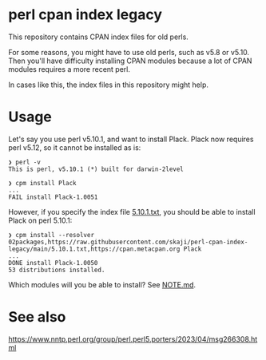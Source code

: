 # perl cpan index legacy

This repository contains CPAN index files for old perls.

For some reasons, you might have to use old perls, such as v5.8 or v5.10.
Then you'll have difficulty installing CPAN modules because a lot of CPAN modules requires a more recent perl.

In cases like this, the index files in this repository might help.

# Usage

Let's say you use perl v5.10.1, and want to install Plack. Plack now requires perl v5.12, so it cannot be installed as is:

```
❯ perl -v
This is perl, v5.10.1 (*) built for darwin-2level

❯ cpm install Plack
...
FAIL install Plack-1.0051
```

However, if you specify the index file [5.10.1.txt](5.10.1.txt), you should be able to install Plack on perl 5.10.1:

```
❯ cpm install --resolver 02packages,https://raw.githubusercontent.com/skaji/perl-cpan-index-legacy/main/5.10.1.txt,https://cpan.metacpan.org Plack
...
DONE install Plack-1.0050
53 distributions installed.
```

Which modules will you be able to install? See [NOTE.md](NOTE.md).

# See also

https://www.nntp.perl.org/group/perl.perl5.porters/2023/04/msg266308.html
